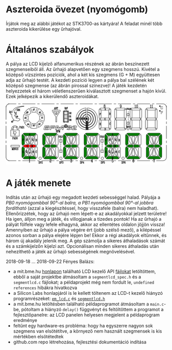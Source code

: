 # Aszteroida övezet (nyomógomb)

Írjátok meg az alábbi játékot az STK3700-as kártyára! A feladat minél több aszteroida kikerülése egy űrhajóval.

# Általános szabályok
A pálya az LCD kijelző alfanumerikus részének az ábrán beszínezett szegmenseiből áll. Az űrhajó alapvetően egy szegmens hosszú. Kivétel a középső vízszintes pozíciók, ahol a két kis szegmens (G + M) együttesen adja az űrhajó testét. A kezdeti pozíció legyen a pálya bal szélének két középső szegmense (az ábrán pirossal színezve)! A játék kezdetén helyezzetek el három véletlenszerűen kiválasztott szegmenset a hajón kívül. Ezek jelképezik a kikerülendő aszteroidákat.

![](img/LCD_snake_and_asteroid.png)

# A játék menete
Indítás után az űrhajó egy megadott kezdeti sebességgel halad. Pályája a *PB0 nyomógombbal 90°-al balra, a PB1 nyomógombbal 90°-al jobbra fordítható* (azzal a kiegészítéssel, hogy visszafele (balra) nem haladhat). Ellenőrizzétek, hogy az űrhajó nem lépett-e az akadályokkal jelzett területre! Ha igen, álljon meg a játék, és villogjanak a tizedes pontok! Ha az űrhajó a pályát fölfele vagy lefele elhagyná, akkor az ellentétes oldalon jöjjön vissza! Amennyiben az űrhajó a pálya végére ért (jobb szélső mező), a kilépéssel azonos sorban a pálya elejére lépjen be! Ekkor a régi akadályok eltűnnek, és három új akadály jelenik meg. A gép számolja a sikeres áthaladások számát és a számkijelzőn kijelzi azt. Opcionálisan minden sikeres áthaladás
után nehezíthető a játék az űrhajó sebességének megnövelésével.

2018-09-18 ... 2018-09-22 Fényes Balázs:
* a mit.bme.hu [honlapon](https://www.mit.bme.hu/oktatas/targyak/vimiac06/feladatok) található LCD kezelő API [fájlokat](http://www.mit.bme.hu/system/files/oktatas/targyak/vedett/10506/ExampleProject.zip) letöltöttem, ebből a saját projektbe átmásoltam a `segmentlcd_spec.h` és a `segmentlcd.c` fájlokat; a példaprojekt még nem fordult le, `undefined references` hibákra hivatkozva
* a Silicon Labs honlapjáról is le kellett töltenem az LCD-t kezelő hiányzó programrészeket: [`em_lcd.c`](https://siliconlabs.github.io/Gecko_SDK_Doc/efm32g/html/em__lcd_8c_source.html) és [`segmentlcd.h`](https://siliconlabs.github.io/Gecko_SDK_Doc/efm32g/html/segmentlcd_8h_source.html)
* a mit.bme.hu letöltésben található példaprogramot átmásoltam a `main.c`-be, pótoltam a hiányzó `delay()` függvényt és feltöltöttem a programot a fejlesztőpanelre: az LCD panelen helyesen megjelent a példaprogram eredménye
* feltűnt egy hardware-es probléma: hogy ha egyszerre nagyon sok szegmens van elsötétítve, a környező nem használt szegmensek is kis mértékben elsötétedtek
* github.com repo létrehozása, fejlesztési dokumentáció indítása